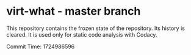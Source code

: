 # virt-what - master branch

This repository contains the frozen state of the repository.
Its history is cleared. It is used only for static code
analysis with Codacy.

Commit Time: 1724986596
